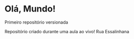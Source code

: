 # Olá, Mundo!
 Primeiro repositório versionada

Repositório criado durante uma aula ao vivo!
Rua Essalinhana

